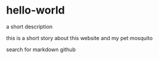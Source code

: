 # hello-world
a short description

this is a short story about this website and my pet mosquito

search for markdown github
